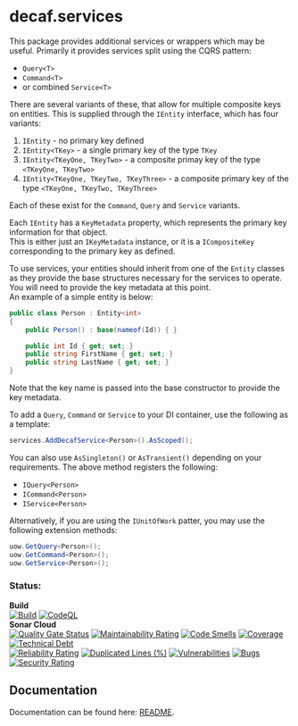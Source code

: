 # decaf.services
This package provides additional services or wrappers which may be useful.
Primarily it provides services split using the CQRS pattern:
- `Query<T>`
- `Command<T>`
- or combined `Service<T>`

There are several variants of these, that allow for multiple composite keys on entities.
This is supplied through the `IEntity` interface, which has four variants:
1. `IEntity` - no primary key defined
2. `IEntity<TKey>` - a single primary key of the type `TKey`
3. `IEntity<TKeyOne, TKeyTwo>` - a composite primay key of the type `<TKeyOne, TKeyTwo>`
4. `IEntity<TKeyOne, TKeyTwo, TKeyThree>` - a composite primary key of the type `<TKeyOne, TKeyTwo, TKeyThree>`

Each of these exist for the `Command`, `Query` and `Service` variants.

Each `IEntity` has a `KeyMetadata` property, which represents the primary key information for that object.  
This is either just an `IKeyMetadata` instance, or it is a `ICompositeKey` corresponding to the primary key as defined.

To use services, your entities should inherit from one of the `Entity` classes as they provide the base structures necessary for the services to operate.  
You will need to provide the key metadata at this point.  
An example of a simple entity is below:
```csharp
public class Person : Entity<int>
{
    public Person() : base(nameof(Id)) { }

    public int Id { get; set; }
    public string FirstName { get; set; }
    public string LastName { get; set; }
}
```

Note that the key name is passed into the base constructor to provide the key metadata.

To add a `Query`, `Command` or `Service` to your DI container, use the following as a template:
```csharp
services.AddDecafService<Person>().AsScoped();
```

You can also use `AsSingleton()` or `AsTransient()` depending on your requirements.
The above method registers the following:
- `IQuery<Person>`
- `ICommand<Person>`
- `IService<Person>`

Alternatively, if you are using the `IUnitOfWork` patter, you may use the following extension methods:
```csharp
uow.GetQuery<Person>();
uow.GetCommand<Person>();
uow.GetService<Person>();
```

### Status:
**Build**  
[![Build](https://github.com/daniel-buchanan/decaf-orm/actions/workflows/sonar.yml/badge.svg)](https://github.com/daniel-buchanan/decaf-orm/actions/workflows/sonar.yml)
[![CodeQL](https://github.com/daniel-buchanan/decaf-orm/actions/workflows/codeql-analysis.yml/badge.svg)](https://github.com/daniel-buchanan/decaf-orm/actions/workflows/codeql-analysis.yml)  
**Sonar Cloud**  
[![Quality Gate Status](https://sonarcloud.io/api/project_badges/measure?project=daniel-buchanan_pdq&metric=alert_status)](https://sonarcloud.io/summary/new_code?id=daniel-buchanan_pdq)
[![Maintainability Rating](https://sonarcloud.io/api/project_badges/measure?project=daniel-buchanan_pdq&metric=sqale_rating)](https://sonarcloud.io/summary/new_code?id=daniel-buchanan_pdq)
[![Code Smells](https://sonarcloud.io/api/project_badges/measure?project=daniel-buchanan_pdq&metric=code_smells)](https://sonarcloud.io/summary/new_code?id=daniel-buchanan_pdq)
[![Coverage](https://sonarcloud.io/api/project_badges/measure?project=daniel-buchanan_pdq&metric=coverage)](https://sonarcloud.io/summary/new_code?id=daniel-buchanan_pdq)
[![Technical Debt](https://sonarcloud.io/api/project_badges/measure?project=daniel-buchanan_pdq&metric=sqale_index)](https://sonarcloud.io/summary/new_code?id=daniel-buchanan_pdq)  
[![Reliability Rating](https://sonarcloud.io/api/project_badges/measure?project=daniel-buchanan_pdq&metric=reliability_rating)](https://sonarcloud.io/summary/new_code?id=daniel-buchanan_pdq)
[![Duplicated Lines (%)](https://sonarcloud.io/api/project_badges/measure?project=daniel-buchanan_pdq&metric=duplicated_lines_density)](https://sonarcloud.io/summary/new_code?id=daniel-buchanan_pdq)
[![Vulnerabilities](https://sonarcloud.io/api/project_badges/measure?project=daniel-buchanan_pdq&metric=vulnerabilities)](https://sonarcloud.io/summary/new_code?id=daniel-buchanan_pdq)
[![Bugs](https://sonarcloud.io/api/project_badges/measure?project=daniel-buchanan_pdq&metric=bugs)](https://sonarcloud.io/summary/new_code?id=daniel-buchanan_pdq)
[![Security Rating](https://sonarcloud.io/api/project_badges/measure?project=daniel-buchanan_pdq&metric=security_rating)](https://sonarcloud.io/summary/new_code?id=daniel-buchanan_pdq)

## Documentation
Documentation can be found here: [README](https://github.com/daniel-buchanan/decaf-orm/blob/main/README.md).
